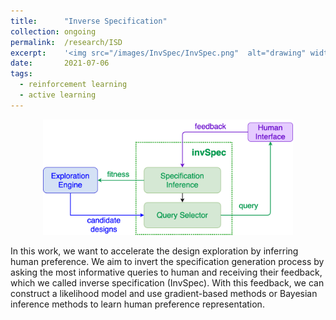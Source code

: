 ```yaml
---
title: 		"Inverse Specification"
collection:	ongoing
permalink: 	/research/ISD
excerpt:    '<img src="/images/InvSpec/InvSpec.png"  alt="drawing" width="400"/>'
date: 		2021-07-06
tags:
  - reinforcement learning
  - active learning
---
```


<center>
	<img src="/images/InvSpec/InvSpec.png"  alt="drawing" width="400"/>
</center>

In this work, we want to accelerate the design exploration by inferring human preference.
We aim to invert the specification generation process by asking the most informative queries to human and receiving their feedback, which we called inverse specification (InvSpec).
With this feedback, we can construct a likelihood model and use gradient-based methods or Bayesian inference methods to learn human preference representation.